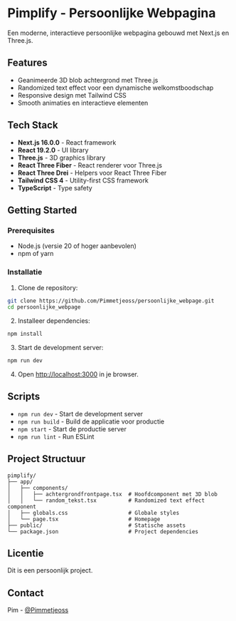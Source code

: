 # Pimplify - Persoonlijke Webpagina

Een moderne, interactieve persoonlijke webpagina gebouwd met Next.js en Three.js.

## Features

- Geanimeerde 3D blob achtergrond met Three.js
- Randomized text effect voor een dynamische welkomstboodschap
- Responsive design met Tailwind CSS
- Smooth animaties en interactieve elementen

## Tech Stack

- **Next.js 16.0.0** - React framework
- **React 19.2.0** - UI library
- **Three.js** - 3D graphics library
- **React Three Fiber** - React renderer voor Three.js
- **React Three Drei** - Helpers voor React Three Fiber
- **Tailwind CSS 4** - Utility-first CSS framework
- **TypeScript** - Type safety

## Getting Started

### Prerequisites

- Node.js (versie 20 of hoger aanbevolen)
- npm of yarn

### Installatie

1. Clone de repository:
```bash
git clone https://github.com/Pimmetjeoss/persoonlijke_webpage.git
cd persoonlijke_webpage
```

2. Installeer dependencies:
```bash
npm install
```

3. Start de development server:
```bash
npm run dev
```

4. Open [http://localhost:3000](http://localhost:3000) in je browser.

## Scripts

- `npm run dev` - Start de development server
- `npm run build` - Build de applicatie voor productie
- `npm start` - Start de productie server
- `npm run lint` - Run ESLint

## Project Structuur

```
pimplify/
├── app/
│   ├── components/
│   │   ├── achtergrondfrontpage.tsx  # Hoofdcomponent met 3D blob
│   │   └── random_tekst.tsx          # Randomized text effect component
│   ├── globals.css                   # Globale styles
│   └── page.tsx                      # Homepage
├── public/                           # Statische assets
└── package.json                      # Project dependencies
```

## Licentie

Dit is een persoonlijk project.

## Contact

Pim - [@Pimmetjeoss](https://github.com/Pimmetjeoss)

